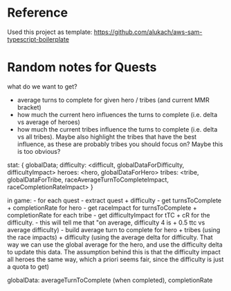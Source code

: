 # Reference

Used this project as template: https://github.com/alukach/aws-sam-typescript-boilerplate

# Random notes for Quests

what do we want to get?

-   average turns to complete for given hero / tribes (and current MMR bracket)
-   how much the current hero influences the turns to complete (i.e. delta vs average of heroes)
-   how much the current tribes influence the turns to complete (i.e. delta vs all tribes). Maybe also highlight the tribes that have the best influence, as these are probably tribes you should focus on? Maybe this is too obvious?

stat: {
globalData;
difficulty: <difficult, globalDataForDifficulty, difficultyImpact>
heroes: <hero, globalDataForHero>
tribes: <tribe, globalDataForTribe, raceAverageTurnToCompleteImpact, raceCompletionRateImpact>
}

in game: - for each quest - extract quest + difficulty - get turnsToComplete + completionRate for hero - get raceImpact for turnsToComplete + completionRate for each tribe - get difficultyImpact for tTC + cR for the difficulty. - this will tell me that "on average, difficulty 4 is + 0.5 ttc vs average difficulty) - build average turn to complete for hero + tribes (using the race impacts) + difficulty (using the average delta for difficulty. That way we can use the global average for the hero, and use the difficulty delta to update this data. The assumption behind this is that the difficulty impact all heroes the same way, which a priori seems fair, since the difficulty is just a quota to get)

globalData: averageTurnToComplete (when completed), completionRate

```

```
